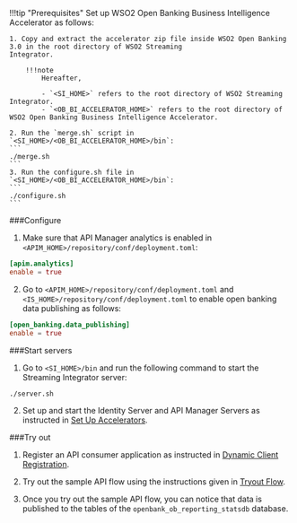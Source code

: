 !!!tip "Prerequisites"
    Set up WSO2 Open Banking Business Intelligence Accelerator as follows:
    
    1. Copy and extract the accelerator zip file inside WSO2 Open Banking 3.0 in the root directory of WSO2 Streaming 
    Integrator.
    
        !!!note
            Hereafter,
            
            - `<SI_HOME>` refers to the root directory of WSO2 Streaming Integrator.
            - `<OB_BI_ACCELERATOR_HOME>` refers to the root directory of WSO2 Open Banking Business Intelligence Accelerator.

    2. Run the `merge.sh` script in `<SI_HOME>/<OB_BI_ACCELERATOR_HOME>/bin`:
    ```
    ./merge.sh
    ```
    3. Run the configure.sh file in `<SI_HOME>/<OB_BI_ACCELERATOR_HOME>/bin`:
    ```
    ./configure.sh
    ```

###Configure
1. Make sure that API Manager analytics is enabled in `<APIM_HOME>/repository/conf/deployment.toml`:
```toml
[apim.analytics]
enable = true
```
2. Go to `<APIM_HOME>/repository/conf/deployment.toml` and `<IS_HOME>/repository/conf/deployment.toml` to enable open banking data 
publishing as follows:
```toml
[open_banking.data_publishing]
enable = true
```

###Start servers
1. Go to `<SI_HOME>/bin` and run the following command to start the Streaming Integrator server:
```
./server.sh
```
2. Set up and start the Identity Server and API Manager Servers as instructed in [Set Up Accelerators](set-up-accelerators.md).

###Try out
1. Register an API consumer application as instructed  in [Dynamic Client Registration](dynamic-client-registation.md). 

2. Try out the sample API flow using the instructions given in [Tryout Flow](try-out-flow.md).

3. Once you try out the sample API flow, you can notice that data is published to the tables of the 
`openbank_ob_reporting_statsdb` database. 